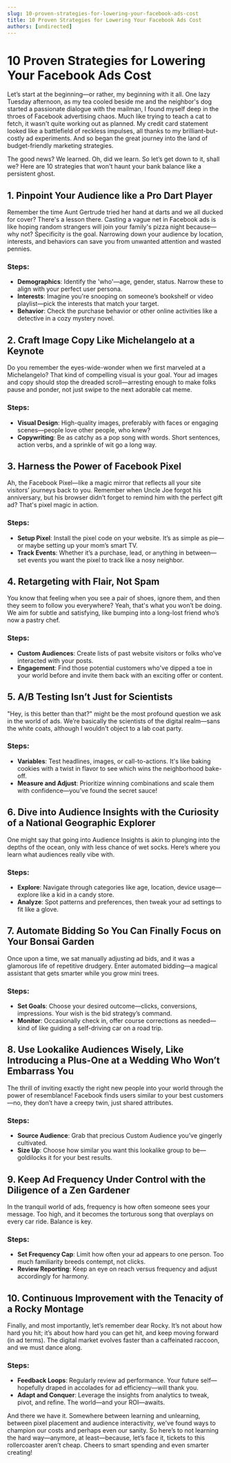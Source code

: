 ```yaml
---
slug: 10-proven-strategies-for-lowering-your-facebook-ads-cost
title: 10 Proven Strategies for Lowering Your Facebook Ads Cost
authors: [undirected]
---
```



# 10 Proven Strategies for Lowering Your Facebook Ads Cost

Let’s start at the beginning—or rather, my beginning with it all. One lazy Tuesday afternoon, as my tea cooled beside me and the neighbor's dog started a passionate dialogue with the mailman, I found myself deep in the throes of Facebook advertising chaos. Much like trying to teach a cat to fetch, it wasn't quite working out as planned. My credit card statement looked like a battlefield of reckless impulses, all thanks to my brilliant-but-costly ad experiments. And so began the great journey into the land of budget-friendly marketing strategies. 

The good news? We learned. Oh, did we learn. So let’s get down to it, shall we? Here are 10 strategies that won't haunt your bank balance like a persistent ghost.

## 1. Pinpoint Your Audience like a Pro Dart Player

Remember the time Aunt Gertrude tried her hand at darts and we all ducked for cover? There's a lesson there. Casting a vague net in Facebook ads is like hoping random strangers will join your family's pizza night because—why not? Specificity is the goal. Narrowing down your audience by location, interests, and behaviors can save you from unwanted attention and wasted pennies.

### Steps:
- **Demographics**: Identify the 'who'—age, gender, status. Narrow these to align with your perfect user persona.
- **Interests**: Imagine you're snooping on someone’s bookshelf or video playlist—pick the interests that match your target.
- **Behavior**: Check the purchase behavior or other online activities like a detective in a cozy mystery novel.

## 2. Craft Image Copy Like Michelangelo at a Keynote

Do you remember the eyes-wide-wonder when we first marveled at a Michelangelo? That kind of compelling visual is your goal. Your ad images and copy should stop the dreaded scroll—arresting enough to make folks pause and ponder, not just swipe to the next adorable cat meme.

### Steps:
- **Visual Design**: High-quality images, preferably with faces or engaging scenes—people love other people, who knew?
- **Copywriting**: Be as catchy as a pop song with words. Short sentences, action verbs, and a sprinkle of wit go a long way.

## 3. Harness the Power of Facebook Pixel

Ah, the Facebook Pixel—like a magic mirror that reflects all your site visitors’ journeys back to you. Remember when Uncle Joe forgot his anniversary, but his browser didn’t forget to remind him with the perfect gift ad? That's pixel magic in action.

### Steps:
- **Setup Pixel**: Install the pixel code on your website. It’s as simple as pie—or maybe setting up your mom’s smart TV.
- **Track Events**: Whether it’s a purchase, lead, or anything in between—set events you want the pixel to track like a nosy neighbor.

## 4. Retargeting with Flair, Not Spam

You know that feeling when you see a pair of shoes, ignore them, and then they seem to follow you everywhere? Yeah, that's what you won’t be doing. We aim for subtle and satisfying, like bumping into a long-lost friend who’s now a pastry chef.

### Steps:
- **Custom Audiences**: Create lists of past website visitors or folks who’ve interacted with your posts.
- **Engagement**: Find those potential customers who've dipped a toe in your world before and invite them back with an exciting offer or content.

## 5. A/B Testing Isn’t Just for Scientists

"Hey, is this better than that?" might be the most profound question we ask in the world of ads. We’re basically the scientists of the digital realm—sans the white coats, although I wouldn't object to a lab coat party.

### Steps:
- **Variables**: Test headlines, images, or call-to-actions. It's like baking cookies with a twist in flavor to see which wins the neighborhood bake-off.
- **Measure and Adjust**: Prioritize winning combinations and scale them with confidence—you’ve found the secret sauce!

## 6. Dive into Audience Insights with the Curiosity of a National Geographic Explorer

One might say that going into Audience Insights is akin to plunging into the depths of the ocean, only with less chance of wet socks. Here’s where you learn what audiences really vibe with.

### Steps:
- **Explore**: Navigate through categories like age, location, device usage—explore like a kid in a candy store.
- **Analyze**: Spot patterns and preferences, then tweak your ad settings to fit like a glove.

## 7. Automate Bidding So You Can Finally Focus on Your Bonsai Garden

Once upon a time, we sat manually adjusting ad bids, and it was a glamorous life of repetitive drudgery. Enter automated bidding—a magical assistant that gets smarter while you grow mini trees.

### Steps:
- **Set Goals**: Choose your desired outcome—clicks, conversions, impressions. Your wish is the bid strategy’s command.
- **Monitor**: Occasionally check in, offer course corrections as needed—kind of like guiding a self-driving car on a road trip.

## 8. Use Lookalike Audiences Wisely, Like Introducing a Plus-One at a Wedding Who Won’t Embarrass You

The thrill of inviting exactly the right new people into your world through the power of resemblance! Facebook finds users similar to your best customers—no, they don’t have a creepy twin, just shared attributes.

### Steps:
- **Source Audience**: Grab that precious Custom Audience you’ve gingerly cultivated.
- **Size Up**: Choose how similar you want this lookalike group to be—goldilocks it for your best results.

## 9. Keep Ad Frequency Under Control with the Diligence of a Zen Gardener

In the tranquil world of ads, frequency is how often someone sees your message. Too high, and it becomes the torturous song that overplays on every car ride. Balance is key.

### Steps:
- **Set Frequency Cap**: Limit how often your ad appears to one person. Too much familiarity breeds contempt, not clicks.
- **Review Reporting**: Keep an eye on reach versus frequency and adjust accordingly for harmony.

## 10. Continuous Improvement with the Tenacity of a Rocky Montage

Finally, and most importantly, let’s remember dear Rocky. It’s not about how hard you hit; it’s about how hard you can get hit, and keep moving forward (in ad terms). The digital market evolves faster than a caffeinated raccoon, and we must dance along.

### Steps:
- **Feedback Loops**: Regularly review ad performance. Your future self—hopefully draped in accolades for ad efficiency—will thank you.
- **Adapt and Conquer**: Leverage the insights from analytics to tweak, pivot, and refine. The world—and your ROI—awaits.

And there we have it. Somewhere between learning and unlearning, between pixel placement and audience interactivity, we've found ways to champion our costs and perhaps even our sanity. So here’s to not learning the hard way—anymore, at least—because, let’s face it, tickets to this rollercoaster aren’t cheap. Cheers to smart spending and even smarter creating!